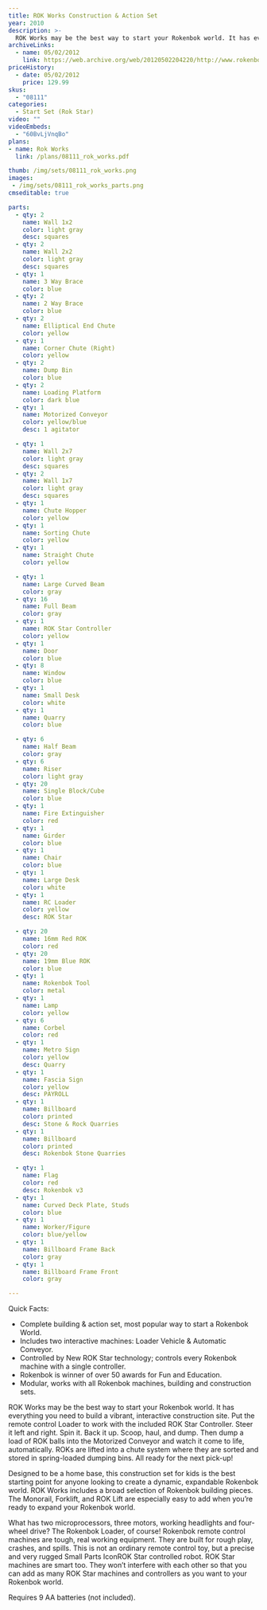 ```yaml
---
title: ROK Works Construction & Action Set
year: 2010
description: >-
  ROK Works may be the best way to start your Rokenbok world. It has everything you need to build a vibrant, interactive construction site. Put the remote control Loader to work with the included ROK Star Controller. Steer it left and right. Spin it. Back it up. Scoop, haul, and dump. Then dump a load of ROK balls into the Motorized Conveyor and watch it come to life, automatically. ROKs are lifted into a chute system where they are sorted and stored in spring-loaded dumping bins. All ready for the next pick-up!
archiveLinks:
  - name: 05/02/2012
    link: https://web.archive.org/web/20120502204220/http://www.rokenbok.com/estore/complete-action-sets/rok-works-construction-action-set
priceHistory:
  - date: 05/02/2012
    price: 129.99
skus:
  - "08111"
categories:
  - Start Set (Rok Star)
video: ""
videoEmbeds:
  - "60BvLjVnqBo"
plans:
- name: Rok Works
  link: /plans/08111_rok_works.pdf

thumb: /img/sets/08111_rok_works.png
images:
 - /img/sets/08111_rok_works_parts.png
cmseditable: true

parts:
  - qty: 2
    name: Wall 1x2
    color: light gray
    desc: squares
  - qty: 2
    name: Wall 2x2
    color: light gray
    desc: squares
  - qty: 1
    name: 3 Way Brace
    color: blue
  - qty: 2
    name: 2 Way Brace
    color: blue
  - qty: 2
    name: Elliptical End Chute
    color: yellow
  - qty: 1
    name: Corner Chute (Right)
    color: yellow
  - qty: 2
    name: Dump Bin
    color: blue
  - qty: 2
    name: Loading Platform
    color: dark blue
  - qty: 1
    name: Motorized Conveyor
    color: yellow/blue
    desc: 1 agitator

  - qty: 1
    name: Wall 2x7
    color: light gray
    desc: squares
  - qty: 2
    name: Wall 1x7
    color: light gray
    desc: squares
  - qty: 1
    name: Chute Hopper
    color: yellow
  - qty: 1
    name: Sorting Chute
    color: yellow
  - qty: 1
    name: Straight Chute
    color: yellow

  - qty: 1
    name: Large Curved Beam
    color: gray
  - qty: 16
    name: Full Beam
    color: gray
  - qty: 1
    name: ROK Star Controller
    color: yellow
  - qty: 1
    name: Door
    color: blue
  - qty: 8
    name: Window
    color: blue
  - qty: 1
    name: Small Desk
    color: white
  - qty: 1
    name: Quarry
    color: blue

  - qty: 6
    name: Half Beam
    color: gray
  - qty: 6
    name: Riser
    color: light gray
  - qty: 20
    name: Single Block/Cube
    color: blue
  - qty: 1
    name: Fire Extinguisher
    color: red
  - qty: 1
    name: Girder
    color: blue
  - qty: 1
    name: Chair
    color: blue
  - qty: 1
    name: Large Desk
    color: white
  - qty: 1
    name: RC Loader
    color: yellow
    desc: ROK Star

  - qty: 20
    name: 16mm Red ROK
    color: red
  - qty: 20
    name: 19mm Blue ROK
    color: blue
  - qty: 1
    name: Rokenbok Tool
    color: metal
  - qty: 1
    name: Lamp
    color: yellow
  - qty: 6
    name: Corbel
    color: red
  - qty: 1
    name: Metro Sign
    color: yellow
    desc: Quarry
  - qty: 1
    name: Fascia Sign
    color: yellow
    desc: PAYROLL
  - qty: 1
    name: Billboard
    color: printed
    desc: Stone & Rock Quarries
  - qty: 1
    name: Billboard
    color: printed
    desc: Rokenbok Stone Quarries

  - qty: 1
    name: Flag
    color: red
    desc: Rokenbok v3
  - qty: 1
    name: Curved Deck Plate, Studs
    color: blue
  - qty: 1
    name: Worker/Figure
    color: blue/yellow
  - qty: 1
    name: Billboard Frame Back
    color: gray
  - qty: 1
    name: Billboard Frame Front
    color: gray

---
```

Quick Facts:
- Complete building & action set, most popular way to start a Rokenbok World.
- Includes two interactive machines: Loader Vehicle & Automatic Conveyor.
- Controlled by New ROK Star technology; controls every Rokenbok machine with a single controller.
- Rokenbok is winner of over 50 awards for Fun and Education.
- Modular, works with all Rokenbok machines, building and construction sets.


ROK Works may be the best way to start your Rokenbok world. It has everything you need to build a vibrant, interactive construction site. Put the remote control Loader to work with the included ROK Star Controller. Steer it left and right. Spin it. Back it up. Scoop, haul, and dump. Then dump a load of ROK balls into the Motorized Conveyor and watch it come to life, automatically. ROKs are lifted into a chute system where they are sorted and stored in spring-loaded dumping bins. All ready for the next pick-up!

Designed to be a home base, this construction set for kids is the best starting point for anyone looking to create a dynamic, expandable Rokenbok world. ROK Works includes a broad selection of Rokenbok building pieces. The Monorail, Forklift, and ROK Lift are especially easy to add when you’re ready to expand your Rokenbok world.

What has two microprocessors, three motors, working headlights and four-wheel drive? The Rokenbok Loader, of course! Rokenbok remote control machines are tough, real working equipment.  They are built for rough play, crashes, and spills. This is not an ordinary remote control toy, but a precise and very rugged Small Parts IconROK Star controlled robot. ROK Star machines are smart too. They won’t interfere with each other so that you can add as many ROK Star machines and controllers as you want to your Rokenbok world.

Requires 9 AA batteries (not included).
